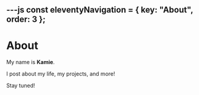 ---js
const eleventyNavigation = {
	key: "About",
	order: 3
};
---
# About

My name is **Kamie**.

I post about my life, my projects, and more!

Stay tuned!
